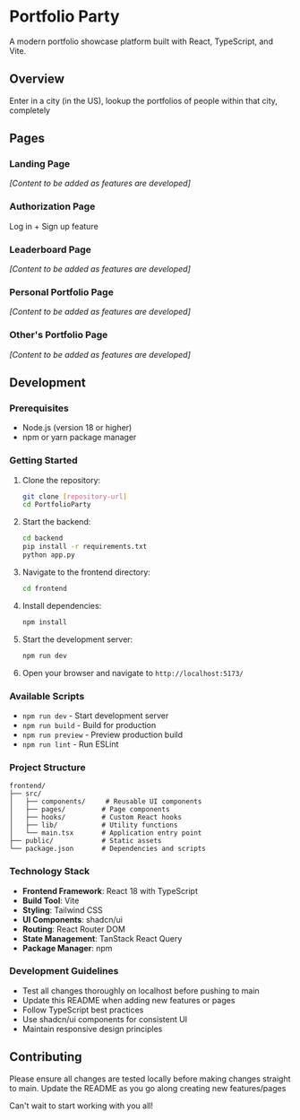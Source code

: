 # Portfolio Party

A modern portfolio showcase platform built with React, TypeScript, and Vite.

## Overview

Enter in a city (in the US), lookup the portfolios of people within that city, completely 


## Pages

### Landing Page

*[Content to be added as features are developed]*


### Authorization Page

Log in + Sign up feature

### Leaderboard Page

*[Content to be added as features are developed]*


### Personal Portfolio Page

*[Content to be added as features are developed]*


### Other's Portfolio Page 

*[Content to be added as features are developed]*


## Development

### Prerequisites

- Node.js (version 18 or higher)
- npm or yarn package manager

### Getting Started


1. Clone the repository:
   ```bash
   git clone [repository-url]
   cd PortfolioParty
   ```
2. Start the backend:
   ```bash
   cd backend
   pip install -r requirements.txt
   python app.py
   ```


3. Navigate to the frontend directory:
   ```bash
   cd frontend
   ```

4. Install dependencies:
   ```bash
   npm install
   ```

5. Start the development server:
   ```bash
   npm run dev
   ```

6. Open your browser and navigate to `http://localhost:5173/`

### Available Scripts

- `npm run dev` - Start development server
- `npm run build` - Build for production
- `npm run preview` - Preview production build
- `npm run lint` - Run ESLint

### Project Structure

```
frontend/
├── src/
│   ├── components/     # Reusable UI components
│   ├── pages/         # Page components
│   ├── hooks/         # Custom React hooks
│   ├── lib/           # Utility functions
│   └── main.tsx       # Application entry point
├── public/            # Static assets
└── package.json       # Dependencies and scripts
```

### Technology Stack

- **Frontend Framework**: React 18 with TypeScript
- **Build Tool**: Vite
- **Styling**: Tailwind CSS
- **UI Components**: shadcn/ui
- **Routing**: React Router DOM
- **State Management**: TanStack React Query
- **Package Manager**: npm

### Development Guidelines

- Test all changes thoroughly on localhost before pushing to main
- Update this README when adding new features or pages
- Follow TypeScript best practices
- Use shadcn/ui components for consistent UI
- Maintain responsive design principles

## Contributing

Please ensure all changes are tested locally before making changes straight to main. Update the README as you go along creating new features/pages

Can't wait to start working with you all!

